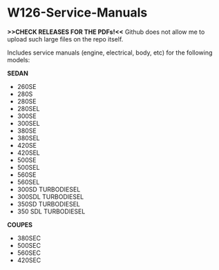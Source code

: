 # W126-Service-Manuals

**>>CHECK RELEASES FOR THE PDFs!<<** Github does not allow me to upload such large files on the repo itself.

Includes service manuals (engine, electrical, body, etc) for the following models:

**SEDAN**

- 260SE
- 280S
- 280SE
- 280SEL
- 300SE
- 300SEL
- 380SE
- 380SEL
- 420SE
- 420SEL
- 500SE
- 500SEL
- 560SE
- 560SEL
- 300SD TURBODIESEL
- 300SDL TURBODIESEL
- 350SD TURBODIESEL
- 350 SDL TURBODIESEL

**COUPES**

- 380SEC
- 500SEC
- 560SEC
- 420SEC

